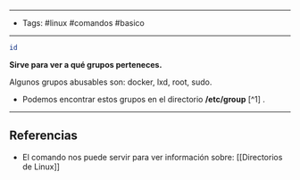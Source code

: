 -------
- Tags: #linux #comandos #basico
------

```BASH
id
```

**Sirve para ver a qué grupos perteneces.**

Algunos grupos abusables son: docker, lxd, root, sudo.

- Podemos encontrar estos grupos en el directorio **/etc/group** [^1] .


------
## Referencias

- El comando nos puede servir para ver información sobre: [[Directorios de Linux]]